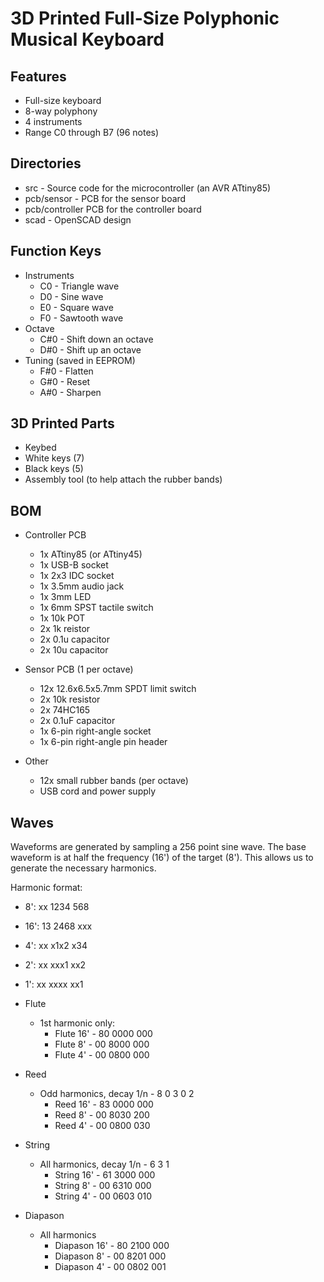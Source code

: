 
# 3D Printed Full-Size Polyphonic Musical Keyboard

## Features
  * Full-size keyboard
  * 8-way polyphony
  * 4 instruments
  * Range C0 through B7 (96 notes)

## Directories
  * src - Source code for the microcontroller (an AVR ATtiny85)
  * pcb/sensor - PCB for the sensor board
  * pcb/controller PCB for the controller board
  * scad - OpenSCAD design

## Function Keys

  * Instruments
    * C0  - Triangle wave
    * D0  - Sine wave
    * E0  - Square wave
    * F0  - Sawtooth wave
  * Octave
    * C#0 - Shift down an octave
    * D#0 - Shift up an octave
  * Tuning (saved in EEPROM)
    * F#0 - Flatten
    * G#0 - Reset
    * A#0 - Sharpen

## 3D Printed Parts

  * Keybed
  * White keys (7)
  * Black keys (5)
  * Assembly tool (to help attach the rubber bands)

## BOM

  * Controller PCB
    * 1x ATtiny85 (or ATtiny45)
    * 1x USB-B socket
    * 1x 2x3 IDC socket
    * 1x 3.5mm audio jack
    * 1x 3mm LED
    * 1x 6mm SPST tactile switch
    * 1x 10k POT
    * 2x 1k reistor
    * 2x 0.1u capacitor
    * 2x 10u capacitor

  * Sensor PCB (1 per octave)
    * 12x 12.6x6.5x5.7mm SPDT limit switch
    * 2x 10k resistor
    * 2x 74HC165
    * 2x 0.1uF capacitor
    * 1x 6-pin right-angle socket
    * 1x 6-pin right-angle pin header

  * Other
    * 12x small rubber bands (per octave)
    * USB cord and power supply


## Waves

Waveforms are generated by sampling a 256 point sine wave.
The base waveform is at half the frequency (16') of the target (8').
This allows us to generate the necessary harmonics.

Harmonic format:
  * 8':  xx 1234 568
  * 16': 13 2468 xxx
  * 4':  xx x1x2 x34
  * 2':  xx xxx1 xx2
  * 1':  xx xxxx xx1
  
  * Flute
    * 1st harmonic only:
      * Flute 16' - 80 0000 000
      * Flute 8'  - 00 8000 000
      * Flute 4'  - 00 0800 000

  * Reed
    * Odd harmonics, decay 1/n - 8 0 3 0 2
      * Reed 16'  - 83 0000 000
      * Reed 8'   - 00 8030 200
      * Reed 4'   - 00 0800 030

  * String
    * All harmonics, decay 1/n - 6 3 1
      * String 16'  - 61 3000 000
      * String 8'   - 00 6310 000
      * String 4'   - 00 0603 010

  * Diapason
    * All harmonics
      * Diapason 16'  - 80 2100 000
      * Diapason 8'   - 00 8201 000
      * Diapason 4'   - 00 0802 001


